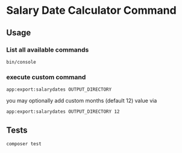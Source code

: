 # Salary Date Calculator Command
## Usage

### List all available commands
    bin/console


### execute custom command
    app:export:salarydates OUTPUT_DIRECTORY

you may optionally add custom months (default 12) value via

    app:export:salarydates OUTPUT_DIRECTORY 12


## Tests

    composer test
